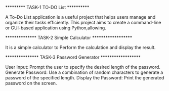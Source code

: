    ********* TASK-1 TO-DO List **********

A To-Do List application is a useful project that helps users manage
and organize their tasks efficiently. This project aims to create a
command-line or GUI-based application using Python,allowing.

************** TASK-2 Simple Calculator ******************

It is a simple calculator to Perform the calculation and display the result.

*************** TASK-3 Password Generator ******************

User Input: Prompt the user to specify the desired length of the password.
Generate Password: Use a combination of random characters to generate a password of the specified length.
Display the Password: Print the generated password on the screen.
